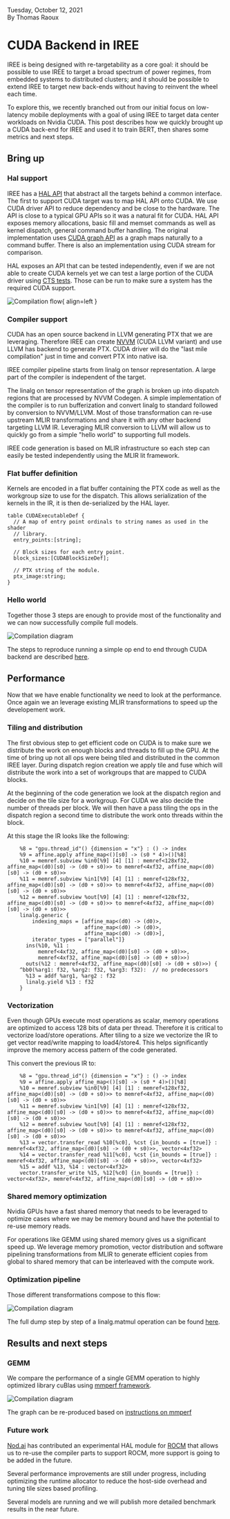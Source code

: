 
 Tuesday, October 12, 2021<br>
 By Thomas Raoux

# CUDA Backend in IREE

IREE is being designed with re-targetability as a core goal: it should be
possible to use IREE to target a broad spectrum of power regimes, from embedded
systems to distributed clusters; and it should be possible to extend IREE to
target new back-ends without having to reinvent the wheel each time. 

To explore this, we recently branched out from our initial focus on low-latency
mobile deployments with a goal of using IREE to target data center workloads on
Nvidia CUDA. This post describes how we quickly brought up a CUDA back-end for
IREE and used it to train BERT, then shares some metrics and next steps.

## Bring up

### Hal support

IREE has a [HAL API](https://github.com/google/iree/blob/main/docs/developers/design_roadmap.md#hal-hardware-abstraction-layer-and-multi-architecture-executables)
that abstract all the targets behind a common interface. The first to support
CUDA target was to map HAL API onto CUDA. We use CUDA driver API to reduce
dependency and be close to the hardware. The API is close to a typical GPU APIs 
so it was a natural fit for CUDA. HAL API exposes memory allocations, basic fill
and memset commands as well as kernel dispatch, general command buffer handling.
The original implementation uses [CUDA graph API](https://developer.nvidia.com/blog/cuda-graphs/)
as a graph maps naturally to a command buffer. There is also an implementation
using CUDA stream for comparison. 

HAL exposes an API that can be tested independently, even if we are not able to
create CUDA kernels yet we can test a large portion of the CUDA driver using
[CTS tests](https://github.com/google/iree/blob/main/iree/hal/cts/README.md).
Those can be run to make sure a system has the required CUDA support.

 ![Compilation flow](./2021-10-cuda-compiler-flow.png){ align=left }

### Compiler support

CUDA has an open source backend in LLVM generating PTX that we are leveraging.
Therefore IREE can create [NVVM](https://docs.nvidia.com/cuda/nvvm-ir-spec/index.html)
(CUDA LLVM variant) and use LLVM has backend to generate PTX. CUDA driver will
do the "last mile compilation" just in time and convert PTX into native isa.

IREE compiler pipeline starts from linalg on tensor representation. A large part
of the compiler is independent of the target.

The linalg on tensor representation of the graph is broken up into dispatch
regions that are processed by NVVM Codegen. A simple implementation of the
compiler is to run bufferization and convert linalg to standard followed by
conversion to NVVM/LLVM. Most of those transformation can re-use upstream MLIR
transformations and share it with any other backend targeting LLVM IR.
Leveraging MLIR conversion to LLVM will allow us to quickly go from a simple
"hello world" to supporting full models.

IREE code generation is based on MLIR infrastructure so each step can easily be
tested independently using the MLIR lit framework.

### Flat buffer definition

Kernels are encoded in a flat buffer containing the PTX code as well as the
workgroup size to use for the dispatch. This allows serialization of the kernels
in the IR, it is then de-serialized by the HAL layer.

```
table CUDAExecutableDef {
  // A map of entry point ordinals to string names as used in the shader
  // library.
  entry_points:[string];

  // Block sizes for each entry point.
  block_sizes:[CUDABlockSizeDef];

  // PTX string of the module.
  ptx_image:string;
}
```

### Hello world

Together those 3 steps are enough to provide most of the functionality and we
can now successfully compile full models.

![Compilation diagram](./2021-10-cuda-bring_up.png)

The steps to reproduce running a simple op end to end through CUDA backend are
described [here](https://github.com/google/iree/blob/main/docs/developers/design_docs/cuda_backend.md#example).

## Performance

Now that we have enable functionality we need to look at the performance. Once
again we an leverage existing MLIR transformations to speed up the developement
work.

### Tiling and distribution

The first obvious step to get efficient code on CUDA is to make sure we
distribute the work on enough blocks and threads to fill up the GPU. At the time
of bring up not all ops were being tiled and distributed in the common IREE
layer. During dispatch region creation we apply tile and fuse which will
distribute the work into a set of workgroups that are mapped to CUDA blocks.

At the beginning of the code generation we look at the dispatch region and
decide on the tile size for a workgroup. For CUDA we also decide the number of
threads per block. 
We will then have a pass tiling the ops in the dispatch region a second time to
distribute the work onto threads within the block.

At this stage the IR looks like the following:
```
    %8 = "gpu.thread_id"() {dimension = "x"} : () -> index
    %9 = affine.apply affine_map<()[s0] -> (s0 * 4)>()[%8]
    %10 = memref.subview %in0[%9] [4] [1] : memref<128xf32, affine_map<(d0)[s0] -> (d0 + s0)>> to memref<4xf32, affine_map<(d0)[s0] -> (d0 + s0)>>
    %11 = memref.subview %in1[%9] [4] [1] : memref<128xf32, affine_map<(d0)[s0] -> (d0 + s0)>> to memref<4xf32, affine_map<(d0)[s0] -> (d0 + s0)>>
    %12 = memref.subview %out[%9] [4] [1] : memref<128xf32, affine_map<(d0)[s0] -> (d0 + s0)>> to memref<4xf32, affine_map<(d0)[s0] -> (d0 + s0)>>
    linalg.generic {
        indexing_maps = [affine_map<(d0) -> (d0)>,
                         affine_map<(d0) -> (d0)>,
                         affine_map<(d0) -> (d0)>],
        iterator_types = ["parallel"]} 
      ins(%10, %11 : 
          memref<4xf32, affine_map<(d0)[s0] -> (d0 + s0)>>,
          memref<4xf32, affine_map<(d0)[s0] -> (d0 + s0)>>)
      outs(%12 : memref<4xf32, affine_map<(d0)[s0] -> (d0 + s0)>>) {
    ^bb0(%arg1: f32, %arg2: f32, %arg3: f32):  // no predecessors
      %13 = addf %arg1, %arg2 : f32
      linalg.yield %13 : f32
    }
```

### Vectorization

Even though GPUs execute most operations as scalar, memory operations are
optimized to access 128 bits of data per thread. Therefore it is critical to
vectorize load/store operations.
After tiling to a size we vectorize the IR to get vector read/write mapping to
load4/store4. This helps significantly improve the memory access pattern of the
code generated.

This convert the previous IR to:
```
    %8 = "gpu.thread_id"() {dimension = "x"} : () -> index
    %9 = affine.apply affine_map<()[s0] -> (s0 * 4)>()[%8]
    %10 = memref.subview %in0[%9] [4] [1] : memref<128xf32, affine_map<(d0)[s0] -> (d0 + s0)>> to memref<4xf32, affine_map<(d0)[s0] -> (d0 + s0)>>
    %11 = memref.subview %in1[%9] [4] [1] : memref<128xf32, affine_map<(d0)[s0] -> (d0 + s0)>> to memref<4xf32, affine_map<(d0)[s0] -> (d0 + s0)>>
    %12 = memref.subview %out[%9] [4] [1] : memref<128xf32, affine_map<(d0)[s0] -> (d0 + s0)>> to memref<4xf32, affine_map<(d0)[s0] -> (d0 + s0)>>
    %13 = vector.transfer_read %10[%c0], %cst {in_bounds = [true]} : memref<4xf32, affine_map<(d0)[s0] -> (d0 + s0)>>, vector<4xf32>
    %14 = vector.transfer_read %11[%c0], %cst {in_bounds = [true]} : memref<4xf32, affine_map<(d0)[s0] -> (d0 + s0)>>, vector<4xf32>
    %15 = addf %13, %14 : vector<4xf32>
    vector.transfer_write %15, %12[%c0] {in_bounds = [true]} : vector<4xf32>, memref<4xf32, affine_map<(d0)[s0] -> (d0 + s0)>>
```

### Shared memory optimization

Nvidia GPUs have a fast shared memory that needs to be leveraged to optimize
cases where we may be memory bound and have the potential to re-use memory
reads.

For operations like GEMM using shared memory gives us a significant speed up. 
We leverage memory promotion, vector distribution and software pipelining
transformations from MLIR to generate efficient copies from global to shared
memory that can be interleaved with the compute work.

### Optimization pipeline

Those different transformations compose to this flow:

![Compilation diagram](./2021-10-cuda-optimization-flow.png)

The full dump step by step of a linalg.matmul operation can be found [here](https://gist.github.com/ThomasRaoux/8bded9d7c3f7426fc1ca8598deb53220).

## Results and next steps

### GEMM

We compare the performance of a single GEMM operation to highly optimized
library cuBlas using [mmperf framework](https://github.com/mmperf/mmperf). 

![Compilation diagram](./2021-10-cuda-memperf.png)

The graph can be re-produced based on [instructions on mmperf](https://github.com/mmperf/mmperf#compare-mmperf-results-among-different-backends)

### Future work

[Nod.ai](https://nod.ai/) has contributed an experimental HAL module for [ROCM](https://rocmdocs.amd.com/)
that allows us to re-use the compiler parts to support ROCM, more support is
going to be added in the future.

Several performance improvements are still under progress, including optimizing
the runtime allocator to reduce the host-side overhead and tuning tile sizes
based profiling.

Several models are running and we will publish more detailed benchmark results
in the near future.
